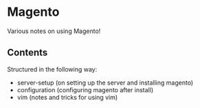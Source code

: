 # Magento
Various notes on using Magento!

## Contents
Structured in the following way:
* server-setup (on setting up the server and installing magento)
* configuration (configuring magento after install)
* vim (notes and tricks for using vim)

